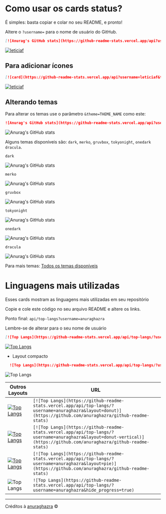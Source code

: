 # Como usar os cards status?

É simples: basta copiar e colar no seu README, e pronto!

 Altere o `?username=` para o nome de usuário do GitHub.

```md
[![Anurag's GitHub stats](https://github-readme-stats.vercel.app/api?username=anuraghazra)](https://github.com/anuraghazra/github-readme-stats)
```

[![leticiaf](https://github-readme-stats.vercel.app/api?username=leticiaf)](https://github.com/leticiaf/github-readme-stats)

## Para adicionar ícones

```md
[![card](https://github-readme-stats.vercel.app/api?username=leticiaf&theme=default&show_icons=true)](https://github.com/leticiaf/github-readme-stats)
```

[![leticiaf](https://github-readme-stats.vercel.app/api?username=leticiafe&theme=default&show_icons=true)](https://github.com/leticiaf/github-readme-stats)

## Alterando temas
Para alterar os temas use o parâmetro `&theme=THEME_NAME` como este: 
```md
![Anurag's GitHub stats](https://github-readme-stats.vercel.app/api?username=anuraghazra&show_icons=true&theme=radical)
```
![Anurag's GitHub stats](https://github-readme-stats.vercel.app/api?username=anuraghazra&show_icons=true&theme=radical)

Alguns temas disponíveis são: `dark`, `merko`, `gruvbox`, `tokyonight`, `onedark` `dracula`.



`dark`

![Anurag's GitHub stats](https://github-readme-stats.vercel.app/api?username=anuraghazra&show_icons=true&theme=dark)

`merko`

![Anurag's GitHub stats](https://github-readme-stats.vercel.app/api?username=anuraghazra&show_icons=true&theme=merko)

`gruvbox`

![Anurag's GitHub stats](https://github-readme-stats.vercel.app/api?username=anuraghazra&show_icons=true&theme=gruvbox)

`tokyonight`

![Anurag's GitHub stats](https://github-readme-stats.vercel.app/api?username=anuraghazra&show_icons=true&theme=tokyonight)

`onedark`

![Anurag's GitHub stats](https://github-readme-stats.vercel.app/api?username=anuraghazra&show_icons=true&theme=onedark)

`dracula`

![Anurag's GitHub stats](https://github-readme-stats.vercel.app/api?username=anuraghazra&show_icons=true&theme=dracula)

Para mais temas: [Todos os temas disponíveis](https://github.com/anuraghazra/github-readme-stats/blob/master/themes/README.md)



# Linguagens mais utilizadas 
Esses cards mostram as linguagens mais utilizadas em seu repositório

Copie e cole este código no seu arquivo README e altere os links.

Ponto final: `api/top-langs?username=anuraghazra`

Lembre-se de alterar para o seu nome de usuário

```md
[![Top Langs](https://github-readme-stats.vercel.app/api/top-langs/?username=anuraghazra)](https://github.com/anuraghazra/github-readme-stats)
```
[![Top Langs](https://github-readme-stats.vercel.app/api/top-langs/?username=anuraghazra)](https://github.com/anuraghazra/github-readme-stats)

- Layout compacto
  
```md
  ![Top Langs](https://github-readme-stats.vercel.app/api/top-langs/?username=anuraghazra&layout=compact)
```

![Top Langs](https://github-readme-stats.vercel.app/api/top-langs/?username=anuraghazra&layout=compact)




| Outros Layouts     | URL                                                                 |
|--------------------|---------------------------------------------------------------------|
| [![Top Langs](https://github-readme-stats.vercel.app/api/top-langs/?username=anuraghazra&layout=donut)](https://github.com/anuraghazra/github-readme-stats)  | ```[![Top Langs](https://github-readme-stats.vercel.app/api/top-langs/?username=anuraghazra&layout=donut)](https://github.com/anuraghazra/github-readme-stats)``` |
| [![Top Langs](https://github-readme-stats.vercel.app/api/top-langs/?username=anuraghazra&layout=donut-vertical)](https://github.com/anuraghazra/github-readme-stats) | ```[![Top Langs](https://github-readme-stats.vercel.app/api/top-langs/?username=anuraghazra&layout=donut-vertical)](https://github.com/anuraghazra/github-readme-stats)``` |
|[![Top Langs](https://github-readme-stats.vercel.app/api/top-langs/?username=anuraghazra&layout=pie)](https://github.com/anuraghazra/github-readme-stats) | ```[![Top Langs](https://github-readme-stats.vercel.app/api/top-langs/?username=anuraghazra&layout=pie)](https://github.com/anuraghazra/github-readme-stats)``` |
| ![Top Langs](https://github-readme-stats.vercel.app/api/top-langs/?username=anuraghazra&hide_progress=true) | ```![Top Langs](https://github-readme-stats.vercel.app/api/top-langs/?username=anuraghazra&hide_progress=true)``` |



---


Créditos à [anuraghazra](https://github.com/anuraghazra/github-readme-stats) ©️



